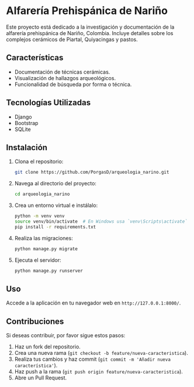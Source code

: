 # Alfarería Prehispánica de Nariño

Este proyecto está dedicado a la investigación y documentación de la alfarería prehispánica de Nariño, Colombia. Incluye detalles sobre los complejos cerámicos de Piartal, Quiyacingas y pastos.

## Características
- Documentación de técnicas cerámicas.
- Visualización de hallazgos arqueológicos.
- Funcionalidad de búsqueda por forma o técnica.

## Tecnologías Utilizadas
- Django
- Bootstrap
- SQLite

## Instalación

1. Clona el repositorio:
    ```bash
    git clone https://github.com/PorgasD/arqueologia_narino.git
    ```

2. Navega al directorio del proyecto:
    ```bash
    cd arqueologia_narino
    ```

3. Crea un entorno virtual e instálalo:
    ```bash
    python -m venv venv
    source venv/bin/activate  # En Windows usa `venv\Scripts\activate`
    pip install -r requirements.txt
    ```

4. Realiza las migraciones:
    ```bash
    python manage.py migrate
    ```

5. Ejecuta el servidor:
    ```bash
    python manage.py runserver
    ```

## Uso

Accede a la aplicación en tu navegador web en `http://127.0.0.1:8000/`.

## Contribuciones

Si deseas contribuir, por favor sigue estos pasos:

1. Haz un fork del repositorio.
2. Crea una nueva rama (`git checkout -b feature/nueva-caracteristica`).
3. Realiza tus cambios y haz commit (`git commit -m 'Añadir nueva característica'`).
4. Haz push a la rama (`git push origin feature/nueva-caracteristica`).
5. Abre un Pull Request.

